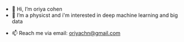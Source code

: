 - 👋 Hi, I’m oriya cohen
- 👀 I’m a physicst and i'm interested in deep machine learning and big data 
<!---
- 🌱 I’m currently learning SQL
- 💞️ I’m looking to collaborate on image recognition
--->

- 📫 Reach me via email: oriyachn@gmail.com 

<!---
oriya-cohen/oriya-cohen is a ✨ special ✨ repository because its `README.md` (this file) appears on your GitHub profile.
You can click the Preview link to take a look at your changes.
--->
